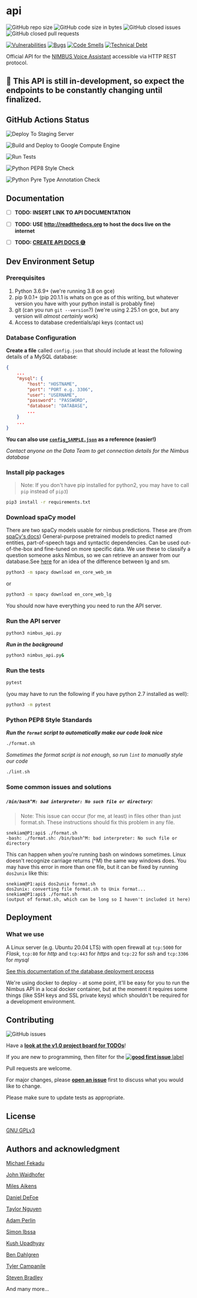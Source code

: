 # api

![GitHub repo size](https://img.shields.io/github/repo-size/calpoly-csai/api)
![GitHub code size in bytes](https://img.shields.io/github/languages/code-size/calpoly-csai/api)
![GitHub closed issues](https://img.shields.io/github/issues-closed/calpoly-csai/api)
![GitHub closed pull requests](https://img.shields.io/github/issues-pr-closed/calpoly-csai/api)

[![Vulnerabilities](https://sonarcloud.io/api/project_badges/measure?project=calpoly-csai_api&metric=vulnerabilities)](https://sonarcloud.io/dashboard?id=calpoly-csai_api)
[![Bugs](https://sonarcloud.io/api/project_badges/measure?project=calpoly-csai_api&metric=bugs)](https://sonarcloud.io/dashboard?id=calpoly-csai_api)
[![Code Smells](https://sonarcloud.io/api/project_badges/measure?project=calpoly-csai_api&metric=code_smells)](https://sonarcloud.io/dashboard?id=calpoly-csai_api)
[![Technical Debt](https://sonarcloud.io/api/project_badges/measure?project=calpoly-csai_api&metric=sqale_index)](https://sonarcloud.io/dashboard?id=calpoly-csai_api)

Official API for the [NIMBUS Voice Assistant](https://github.com/calpoly-csai/CSAI_Voice_Assistant) accessible via HTTP REST protocol.

## 🚧 This API is still in-development, so expect the endpoints to be constantly changing until finalized.

## GitHub Actions Status
![Deploy To Staging Server](https://github.com/calpoly-csai/api/workflows/Deploy%20Dev%20To%20Staging%20Server/badge.svg)

![Build and Deploy to Google Compute Engine](https://github.com/calpoly-csai/api/workflows/Build%20and%20Deploy%20to%20Google%20Compute%20Engine/badge.svg)

![Run Tests](https://github.com/calpoly-csai/api/workflows/Run%20Tests/badge.svg)

![Python PEP8 Style Check](https://github.com/calpoly-csai/api/workflows/Python%20PEP8%20Style%20Check/badge.svg)

![Python Pyre Type Annotation Check](https://github.com/calpoly-csai/api/workflows/Python%20Pyre%20Type%20Annotation%20Check/badge.svg)

## Documentation

- [ ] **TODO: INSERT LINK TO API DOCUMENTATION**

- [ ] **TODO: USE http://readthedocs.org to host the docs live on the internet**

- [ ] **TODO: [CREATE API DOCS 😅](https://github.com/calpoly-csai/api/milestone/2)**


## Dev Environment Setup
### Prerequisites
1. Python 3.6.9+ (we're running 3.8 on gce)
2. pip 9.0.1+ (pip 20.1.1 is whats on gce as of this writing, but whatever version you have with your python install is probably fine)
3. git (can you run `git --version`?) (we're using 2.25.1 on gce, but any version will *almost certainly* work)
4. Access to database credentials/api keys (contact us)



### Database Configuration

**Create a file** called `config.json` that should include at least the following details of a MySQL database:
```json
{
    ...
    "mysql": {
        "host": "HOSTNAME",
        "port": "PORT e.g. 3306",
        "user": "USERNAME",
        "password": "PASSWORD",
        "database": "DATABASE",
        ...
    }
    ...
}
```

**You can also use [`config_SAMPLE.json`](https://github.com/calpoly-csai/api/blob/dev/config_SAMPLE.json) as a reference (easier!)**

_Contact anyone on the Data Team to get connection details for the Nimbus database_


### Install pip packages
> Note: If you don't have pip installed for python2, you may have to call `pip` instead of `pip3`)

```bash
pip3 install -r requirements.txt
```

### Download spaCy model
There are two spaCy models usable for nimbus predictions.  These are (from [spaCy's docs](https://spacy.io/models)) General-purpose pretrained models to predict named entities, part-of-speech tags and syntactic dependencies. Can be used out-of-the-box and fine-tuned on more specific data.  We use these to classify a question someone asks Nimbus, so we can retrieve an answer from our database.See [here](https://stackoverflow.com/a/57337084/13291759) for an idea of the difference between lg and sm.

```bash
python3 -m spacy download en_core_web_sm
```
or 
```bash
python3 -m spacy download en_core_web_lg
```

You should now have everything you need to run the API server.

### Run the API server

```bash
python3 nimbus_api.py
```

**_Run in the background_**
```bash
python3 nimbus_api.py&
```

### Run the tests
```bash
pytest
```
(you may have to run the following if you have python 2.7 installed as well):
```bash
python3 -m pytest
```

### Python PEP8 Style Standards
**_Run the `format` script to automatically make our code look nice_**
```bash
./format.sh
```

_Sometimes the format script is not enough, so run `lint` to manually style our code_
```bash
./lint.sh
```

### Some common issues and solutions
##### ```/bin/bash^M: bad interpreter: No such file or directory```:
>Note: This issue can occur (for me, at least) in files other than just format.sh.  These instructions should fix this problem in any file.
```
snekiam@P1:api$ ./format.sh
-bash: ./format.sh: /bin/bash^M: bad interpreter: No such file or directory
```
This can happen when you're running bash on windows sometimes.  Linux doesn't recognize carriage returns (^M) the same way windows does.  You may have this error in more than one file, but it can be fixed by running `dos2unix` like this:
```
snekiam@P1:api$ dos2unix format.sh
dos2unix: converting file format.sh to Unix format...
snekiam@P1:api$ ./format.sh
(output of format.sh, which can be long so I haven't included it here)
```

## Deployment
### What we use
A Linux server (e.g. Ubuntu 20.04 LTS) with open firewall at `tcp:5000` for _Flask_, `tcp:80` for _http_ and `tcp:443` for _https_ and `tcp:22` for _ssh_ and `tcp:3306` for _mysql_

[See this documentation of the database deployment process](https://github.com/calpoly-csai/wiki/wiki/How-To-Install-and-Set-Up-a-Remote-MySQL-5.7-Database-and-Python-3.6-on-Ubuntu-18.04-with-Google-Cloud-Platform)

We're using docker to deploy - at some point, it'll be easy for you to run the Nimbus API in a local docker container, but at the moment it requires some things (like SSH keys and SSL private keys) which shouldn't be required for a development environment.  


## Contributing
![GitHub issues](https://img.shields.io/github/issues/calpoly-csai/api)

Have a [**look at the v1.0 project board for TODOs**](https://github.com/calpoly-csai/api/projects/1)!

If you are new to programming, then filter for the [**![good first issue](https://img.shields.io/github/labels/calpoly-csai/api/good%20first%20issue)** label](https://github.com/calpoly-csai/api/issues?q=is%3Aopen+is%3Aissue+label%3A%22good+first+issue%22)

Pull requests are welcome.

For major changes, please [**open an issue**](https://github.com/calpoly-csai/api/issues/new) first to discuss what you would like to change.

Please make sure to update tests as appropriate.

## License
[GNU GPLv3](https://choosealicense.com/licenses/gpl-3.0/)


## Authors and acknowledgment

[Michael Fekadu](https://www.github.com/mfekadu)

[John Waidhofer](https://www.github.com/Waidhoferj)

[Miles Aikens](https://www.github.com/snekiam)

[Daniel DeFoe](https://www.github.com/danield2255)

[Taylor Nguyen](https://www.github.com/taylor-nguyen-987)

[Adam Perlin](https://www.github.com/adamperlin)

[Simon Ibssa](https://www.github.com/ibssasimon)

[Kush Upadhyay](https://www.github.com/kpu-21)

[Ben Dahlgren](https://www.github.com/Dahlgreb)

[Tyler Campanile](https://www.github.com/tecampani)

[Steven Bradley](https://www.github.com/stbradle)

And many more...

